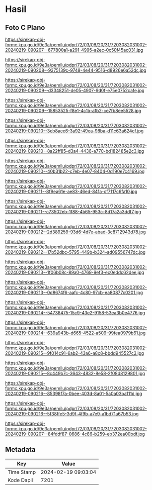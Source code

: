 # Hasil

## Foto C Plano

https://sirekap-obj-formc.kpu.go.id/9e3a/pemilu/pdpr/72/03/08/20/31/7203082031002-20240219-090207--677800a1-a291-4995-a2ec-0c50f45ac031.jpg

https://sirekap-obj-formc.kpu.go.id/9e3a/pemilu/pdpr/72/03/08/20/31/7203082031002-20240219-090208--9375139c-9748-4e44-9516-d8926e6a53dc.jpg

https://sirekap-obj-formc.kpu.go.id/9e3a/pemilu/pdpr/72/03/08/20/31/7203082031002-20240219-090209--d3348251-de05-4907-9d0f-e75e0752cafe.jpg

https://sirekap-obj-formc.kpu.go.id/9e3a/pemilu/pdpr/72/03/08/20/31/7203082031002-20240219-090209--15853525-f8e1-4c1b-a1b2-ce7fb8ee5528.jpg

https://sirekap-obj-formc.kpu.go.id/9e3a/pemilu/pdpr/72/03/08/20/31/7203082031002-20240219-090210--3eb8aee6-3a92-49ea-98ba-d11c63a624cf.jpg

https://sirekap-obj-formc.kpu.go.id/9e3a/pemilu/pdpr/72/03/08/20/31/7203082031002-20240219-090210--8a22ff85-d3a4-4436-a770-bd182485e2c3.jpg

https://sirekap-obj-formc.kpu.go.id/9e3a/pemilu/pdpr/72/03/08/20/31/7203082031002-20240219-090210--40b31b22-c7eb-4e07-8404-0d190e7c4169.jpg

https://sirekap-obj-formc.kpu.go.id/9e3a/pemilu/pdpr/72/03/08/20/31/7203082031002-20240219-090211--8f9ea61e-ae83-46ed-841a-cf7117c6fa10.jpg

https://sirekap-obj-formc.kpu.go.id/9e3a/pemilu/pdpr/72/03/08/20/31/7203082031002-20240219-090211--c73502eb-1f88-4b65-953c-8d17a2a3ddf7.jpg

https://sirekap-obj-formc.kpu.go.id/9e3a/pemilu/pdpr/72/03/08/20/31/7203082031002-20240219-090212--2d389259-93d6-4d7e-abad-3c8712943d78.jpg

https://sirekap-obj-formc.kpu.go.id/9e3a/pemilu/pdpr/72/03/08/20/31/7203082031002-20240219-090212--17b52dbc-5795-449b-b324-ad09556747dc.jpg

https://sirekap-obj-formc.kpu.go.id/9e3a/pemilu/pdpr/72/03/08/20/31/7203082031002-20240219-090213--1f06b08c-89a0-4769-9ef3-ec0eddc62dee.jpg

https://sirekap-obj-formc.kpu.go.id/9e3a/pemilu/pdpr/72/03/08/20/31/7203082031002-20240219-090213--0d8674f6-aafc-4c80-97cb-ea80877c0201.jpg

https://sirekap-obj-formc.kpu.go.id/9e3a/pemilu/pdpr/72/03/08/20/31/7203082031002-20240219-090214--54738475-15c9-43e2-9158-53ea3b0e4776.jpg

https://sirekap-obj-formc.kpu.go.id/9e3a/pemilu/pdpr/72/03/08/20/31/7203082031002-20240219-090214--639a943b-d665-4522-a509-99fea0979b61.jpg

https://sirekap-obj-formc.kpu.go.id/9e3a/pemilu/pdpr/72/03/08/20/31/7203082031002-20240219-090215--9f014c91-6ab2-43a6-a8c8-bbdd945527c3.jpg

https://sirekap-obj-formc.kpu.go.id/9e3a/pemilu/pdpr/72/03/08/20/31/7203082031002-20240219-090215--8c449b7c-3643-4832-8e58-2f08d8129801.jpg

https://sirekap-obj-formc.kpu.go.id/9e3a/pemilu/pdpr/72/03/08/20/31/7203082031002-20240219-090216--85398f7a-0bee-403d-8a01-5a0a03ba111d.jpg

https://sirekap-obj-formc.kpu.go.id/9e3a/pemilu/pdpr/72/03/08/20/31/7203082031002-20240219-090216--5f38ffe5-3d9f-4f9b-a7e9-a1bd71a67b53.jpg

https://sirekap-obj-formc.kpu.go.id/9e3a/pemilu/pdpr/72/03/08/20/31/7203082031002-20240219-090207--84fddf87-0686-4c86-b259-eb372ea00bdf.jpg


## Metadata

| Key        | Value               |
| ---------- | ------------------- |
| Time Stamp | 2024-02-19 09:03:04 |
| Kode Dapil | 7201                |



